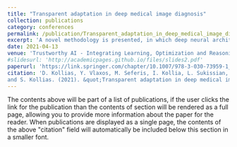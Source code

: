 ```yaml
---
title: "Transparent adaptation in deep medical image diagnosis"
collection: publications
category: conferences
permalink: /publication/Transparent_adaptation_in_deep_medical_image_diagnosis
excerpt: 'A novel methodology is presented, in which deep neural architectures that have been trained to provide highly accurate predictions over existing datasets are adapted, in a consistent way, to make predictions over different contexts and datasets.'
date: 2021-04-13
venue: 'Trustworthy AI - Integrating Learning, Optimization and Reasoning'
#slidesurl: 'http://academicpages.github.io/files/slides2.pdf'
paperurl: 'https://link.springer.com/chapter/10.1007/978-3-030-73959-1_22'
citation: 'D. Kollias, Y. Vlaxos, M. Seferis, I. Kollia, L. Sukissian, J. Wingate,
and S. Kollias. (2021). &quot;Transparent adaptation in deep medical image diagnosis.&quot; <i>Trustworthy AI - Integrating Learning, Optimization and Reasoning</i>.'
---
```


The contents above will be part of a list of publications, if the user clicks the link for the publication than the contents of section will be rendered as a full page, allowing you to provide more information about the paper for the reader. When publications are displayed as a single page, the contents of the above "citation" field will automatically be included below this section in a smaller font.